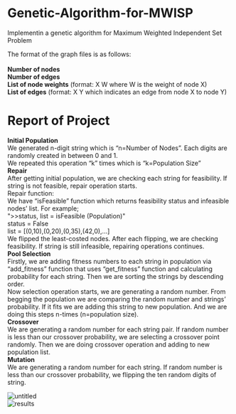 # Genetic-Algorithm-for-MWISP
Implementin a genetic algorithm for Maximum Weighted Independent Set Problem

The format of the graph files is as follows:</br>
</br>
**Number of nodes**</br>
**Number of edges**</br>
**List of node weights** (format: X W where W is the weight of node X)</br>
**List of edges** (format: X Y which indicates an edge from node X to node Y)</br>

# Report of Project
**Initial Population**</br>
We generated n-digit string which is “n=Number of Nodes”. Each digits are
randomly created in between 0 and 1.</br>
We repeated this operation “k” times which is “k=Population Size”</br>
**Repair**</br>
After getting initial population, we are checking each string for feasibility. If
string is not feasible, repair operation starts.</br>
Repair function:</br>
We have “isFeasible” function which returns feasibility status and
infeasible nodes’ list. For example;</br>
">>status, list = isFeasible (Population)"</br>
status = False</br>
list = [(0,10),(0,20),(0,35),(42,0),…]</br>
We flipped the least-costed nodes. After each flipping, we are
checking feasibility. If string is still infeasible, repairing operations
continues.</br>
**Pool Selection**</br>
Firstly, we are adding fitness numbers to each string in population via
“add_fitness” function that uses “get_fitness” function and calculating
probability for each string. Then we are sorting the strings by descending
order.</br>
Now selection operation starts, we are generating a random number. From
begging the population we are comparing the random number and strings’
probability. If it fits we are adding this string to new population. And we are
doing this steps n-times (n=population size).</br>
**Crossover**</br>
We are generating a random number for each string pair. If random number is
less than our crossover probability, we are selecting a crossover point
randomly. Then we are doing crossover operation and adding to new
population list.</br>
**Mutation**</br>
We are generating a random number for each string. If random number is less
than our crossover probability, we flipping the ten random digits of string.</br>
  
![untitled](https://user-images.githubusercontent.com/33653098/40720679-351a0290-6420-11e8-990a-cc978887d09c.png)
</br>
![results](https://user-images.githubusercontent.com/33653098/40720802-9853c9cc-6420-11e8-9107-8aa25f314ba9.png)

